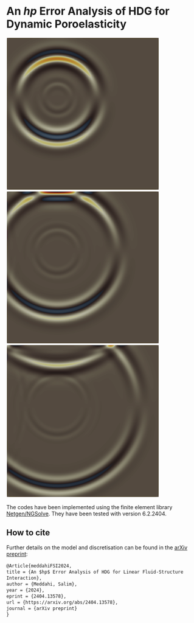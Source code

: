 # An $hp$  Error Analysis of HDG for Dynamic Poroelasticity

![](https://github.com/capnemo40/Poroelasticity/blob/main/0V07.png)
![](https://github.com/capnemo40/Poroelasticity/blob/main/0V09.png)
![](https://github.com/capnemo40/Poroelasticity/blob/main/0V11.png)


The codes have been implemented using the finite element library [Netgen/NGSolve](https://ngsolve.org).
They have been tested with version 6.2.2404.

## How to cite
Further details on the model and discretisation can be found in the [arXiv preprint](https://arxiv.org/abs/2404.13578):

```
@Article{meddahiFSI2024,
title = {An $hp$ Error Analysis of HDG for Linear Fluid-Structure Interaction}, 
author = {Meddahi, Salim},
year = {2024},
eprint = {2404.13578},
url = {https://arxiv.org/abs/2404.13578},
journal = {arXiv preprint}
}
```
